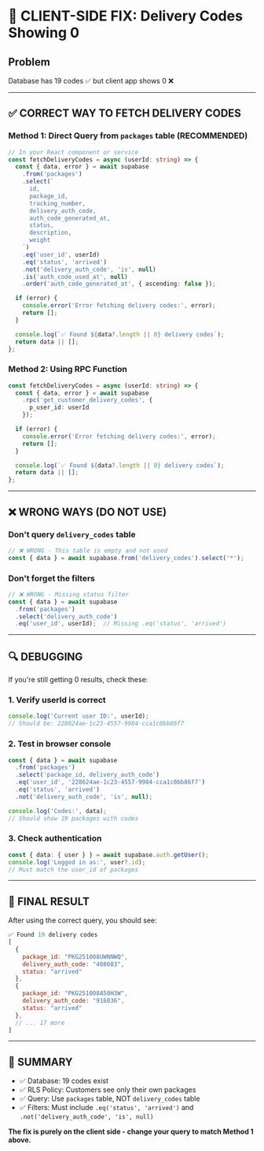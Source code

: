 # 🔧 CLIENT-SIDE FIX: Delivery Codes Showing 0

## Problem
Database has 19 codes ✅ but client app shows 0 ❌

---

## ✅ CORRECT WAY TO FETCH DELIVERY CODES

### Method 1: Direct Query from `packages` table (RECOMMENDED)

```typescript
// In your React component or service
const fetchDeliveryCodes = async (userId: string) => {
  const { data, error } = await supabase
    .from('packages')
    .select(`
      id,
      package_id,
      tracking_number,
      delivery_auth_code,
      auth_code_generated_at,
      status,
      description,
      weight
    `)
    .eq('user_id', userId)
    .eq('status', 'arrived')
    .not('delivery_auth_code', 'is', null)
    .is('auth_code_used_at', null)
    .order('auth_code_generated_at', { ascending: false });

  if (error) {
    console.error('Error fetching delivery codes:', error);
    return [];
  }

  console.log(`✅ Found ${data?.length || 0} delivery codes`);
  return data || [];
};
```

### Method 2: Using RPC Function

```typescript
const fetchDeliveryCodes = async (userId: string) => {
  const { data, error } = await supabase
    .rpc('get_customer_delivery_codes', {
      p_user_id: userId
    });

  if (error) {
    console.error('Error fetching delivery codes:', error);
    return [];
  }

  console.log(`✅ Found ${data?.length || 0} delivery codes`);
  return data || [];
};
```

---

## ❌ WRONG WAYS (DO NOT USE)

### Don't query `delivery_codes` table
```typescript
// ❌ WRONG - This table is empty and not used
const { data } = await supabase.from('delivery_codes').select('*');
```

### Don't forget the filters
```typescript
// ❌ WRONG - Missing status filter
const { data } = await supabase
  .from('packages')
  .select('delivery_auth_code')
  .eq('user_id', userId);  // Missing .eq('status', 'arrived')
```

---

## 🔍 DEBUGGING

If you're still getting 0 results, check these:

### 1. Verify userId is correct
```typescript
console.log('Current user ID:', userId);
// Should be: 228624ae-1c23-4557-9984-cca1c0bb86f7
```

### 2. Test in browser console
```typescript
const { data } = await supabase
  .from('packages')
  .select('package_id, delivery_auth_code')
  .eq('user_id', '228624ae-1c23-4557-9984-cca1c0bb86f7')
  .eq('status', 'arrived')
  .not('delivery_auth_code', 'is', null);

console.log('Codes:', data);
// Should show 19 packages with codes
```

### 3. Check authentication
```typescript
const { data: { user } } = await supabase.auth.getUser();
console.log('Logged in as:', user?.id);
// Must match the user_id of packages
```

---

## 🎯 FINAL RESULT

After using the correct query, you should see:

```javascript
✅ Found 19 delivery codes
[
  {
    package_id: "PKG251008UWNNWQ",
    delivery_auth_code: "408603",
    status: "arrived"
  },
  {
    package_id: "PKG251008A50H3W",
    delivery_auth_code: "916036",
    status: "arrived"
  },
  // ... 17 more
]
```

---

## 📝 SUMMARY

- ✅ Database: 19 codes exist
- ✅ RLS Policy: Customers see only their own packages  
- ✅ Query: Use `packages` table, NOT `delivery_codes` table
- ✅ Filters: Must include `.eq('status', 'arrived')` and `.not('delivery_auth_code', 'is', null)`

**The fix is purely on the client side - change your query to match Method 1 above.**
